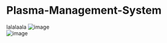 # Plasma-Management-System
lalalaala
![image](https://user-images.githubusercontent.com/55754611/120224769-ac1b0400-c261-11eb-9fa6-0dde386eb488.png) <br>
![image](https://user-images.githubusercontent.com/55754611/120224967-04ea9c80-c262-11eb-8927-7c4b0864144f.png)
